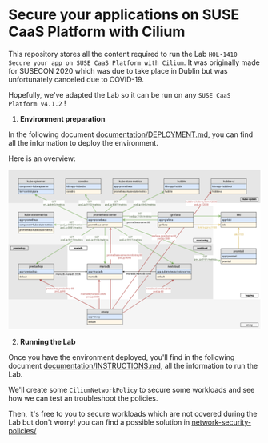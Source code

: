 # Secure your applications on SUSE CaaS Platform with Cilium

This repository stores all the content required to run the Lab
`HOL-1410 Secure your app on SUSE CaaS Platform with Cilium`. It was
originally made for SUSECON 2020 which was due to take place in Dublin
but was unfortunately canceled due to COVID-19.

Hopefully, we've adapted the Lab so it can be run on any
`SUSE CaaS Platform v4.1.2` !

1. **Environment preparation**

In the following document [documentation/DEPLOYMENT.md](documentation/DEPLOYMENT.md),
you can find all the information to deploy the environment.

Here is an overview:

![](documentation/susecon2020.png)

2. **Running the Lab**

Once you have the environment deployed, you'll find in the following document
[documentation/INSTRUCTIONS.md](documentation/INSTRUCTIONS.md), all the
information to run the Lab.

We'll create some `CiliumNetworkPolicy` to secure some workloads
and see how we can test an troubleshoot the policies.

Then, it's free to you to secure workloads which are not covered during
the Lab but don't worry! you can find a possible solution in
[network-security-policies/](network-security-policies)
